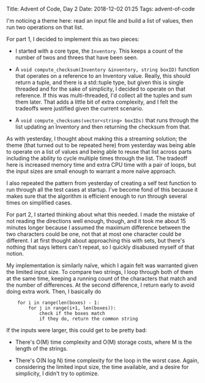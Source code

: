 Title: Advent of Code, Day 2
Date: 2018-12-02 01:25
Tags: advent-of-code

I'm noticing a theme here: read an input file and build a list of values, then
run two operations on that list.

For part 1, I decided to implement this as two pieces:

+ I started with a core type, the `Inventory`. This keeps a count of the
  number of twos and threes that have been seen.

+ A `void compute_checksum(Inventory &inventory, string boxID)` function
  that operates on a reference to an Inventory value. Really, this should
  return a tuple, and there is a std::tuple type, but given this is
  single threaded and for the sake of simplicity, I decided to operate
  on that reference. If this was multi-threaded, I'd collect all the
  tuples and sum them later. That adds a little bit of extra complexity,
  and I felt the tradeoffs were justified given the current scenario.
+ A `void compute_checksums(vector<string> boxIDs)` that runs through
  the list updating an Inventory and then returning the checksum from
  that.

As with yesterday, I thought about making this a streaming solution;
the theme (that turned out to be repeated here) from yesterday was being
able to operate on a list of values and being able to reuse that list
across parts including the ability to cycle multiple times through the
list. The tradeoff here is increased memory time and extra CPU time with
a pair of loops, but the input sizes are small enough to warrant a more
naïve approach.

I also repeated the pattern from yesterday of creating a self test
function to run through all the test cases at startup. I've become fond
of this because it makes sure that the algorithm is efficient enough to
run through several times on simplified cases.

For part 2, I started thinking about what this needed. I made the mistake
of not reading the directions well enough, though, and it took me about
15 minutes longer because I assumed the maximum difference between the
two characters could be one, not that at most one character could be
different. I at first thought about approaching this with sets, but
there's nothing that says letters can't repeat, so I quickly disabused
myself of that notion.

My implementation is similarly naïve, which I again felt was warranted
given the limited input size. To compare two strings, I loop through
both of them at the same time, keeping a running count of the characters
that match and the number of differences. At the second difference,
I return early to avoid doing extra work. Then, I basically do

```
    for i in range(len(boxes) - 1:
        for j in range(i+1, len(boxes)):
            check if the boxes match
            if they do, return the common string
```

If the inputs were larger, this could get to be pretty bad:

+ There's O(M) time complexity and O(M) storage costs, where M is the length of
  the strings.

+ There's O(N log N) time complexity for the loop in the worst case. Again,
  considering the limited input size, the time available, and a desire
  for simplicity, I didn't try to optimize.
